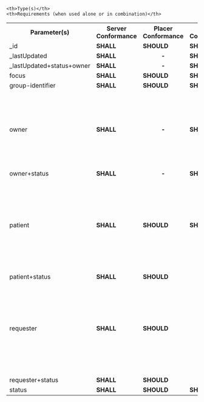 <table class="list" width="100%">
<tbody>
  <tr>
    <th>Parameter(s)</th>
    <th>Server Conformance </th>
    <th>Placer Conformance </th>
    <th>Filler Conformance </th>
    <th>Patient Conformance </th>

    <th>Type(s)</th>
    <th>Requirements (when used alone or in combination)</th>
  </tr>
  <tr>
        <td>_id</td>
        <td><b>SHALL</b></td>
        <td><b>SHOULD</b></td>
        <td><b>SHOULD</b></td>
        <td><b>SHOULD</b></td>
        <td><code>token</code></td>
        <td></td>
  </tr>
  <tr>
        <td>_lastUpdated</td>
        <td><b>SHALL</b></td>
        <td style="text-align: center"><b>-</b></td>
        <td><b>SHOULD</b></td>
        <td style="text-align: center"><b>-</b></td>
        <td><code>date</code></td>
        <td></td>
  </tr>
  <tr>
        <td>_lastUpdated+status+owner</td>
        <td><b>SHALL</b></td>
        <td style="text-align: center"><b>-</b></td>
        <td><b>SHOULD</b></td>
        <td style="text-align: center"><b>-</b></td>
        <td><code>date</code>+<code>token</code>+<code>reference</code></td>
        <td></td>
  </tr>
  <tr>
        <td>focus</td>
        <td><b>SHALL</b></td>
        <td><b>SHOULD</b></td>
        <td><b>SHOULD</b></td>
        <td><b>SHOULD</b></td>
        <td><code>reference</code></td>
        <td></td>
  </tr>
  <tr>
        <td>group-identifier</td>
        <td><b>SHALL</b></td>
        <td><b>SHOULD</b></td>
        <td><b>SHOULD</b></td>
        <td><b>SHOULD</b></td>
        <td><code>token</code></td>
        <td></td>
  </tr>
  <tr>
        <td>owner</td>
        <td><b>SHALL</b></td>
        <td style="text-align: center"><b>-</b></td>
        <td><b>SHOULD</b></td>
        <td style="text-align: center"><b>-</b></td>
        <td><code>reference</code></td>
        <td>The same conformance rules apply to the chained search owner.identifier using HPI-O and ABN identifiers as defined in the AU Core Organization profile.</td>
  </tr>
  <tr>
        <td>owner+status</td>
        <td><b>SHALL</b></td>
        <td style="text-align: center"><b>-</b></td>
        <td><b>SHOULD</b></td>
        <td style="text-align: center"><b>-</b></td>
        <td><code>reference</code>+<code>token</code></td>
        <td></td>
  </tr>
  <tr>
        <td>patient</td>
        <td><b>SHALL</b></td>
        <td><b>SHOULD</b></td>
        <td><b>SHOULD</b></td>
        <td><b>SHOULD</b></td>
        <td><code>reference</code></td>
        <td>The same conformance rules apply to the chained search patient.identifier using IHI, Medicare Number, and DVA Number identifiers as defined in the AU Core Patient profile.</td>
  </tr>
  <tr>
        <td>patient+status</td>
        <td><b>SHALL</b></td>
        <td><b>SHOULD</b></td>
        <td style="text-align: center"><b>-</b></td>
        <td><b>SHOULD</b></td>
        <td><code>reference</code>+<code>token</code></td>
        <td></td>
  </tr>
  <tr>
        <td>requester</td>
        <td><b>SHALL</b></td>
        <td><b>SHOULD</b></td>
        <td style="text-align: center"><b>-</b></td>
        <td style="text-align: center"><b>-</b></td>
        <td><code>reference</code></td>
        <td>The same conformance rules apply to the chained search requester.identifier using Medicare Provider Number identifier as defined in the AU Core PractitionerRole profile.</td>
  </tr>
  <tr>
        <td>requester+status</td>
        <td><b>SHALL</b></td>
        <td><b>SHOULD</b></td>
        <td style="text-align: center"><b>-</b></td>
        <td style="text-align: center"><b>-</b></td>
        <td><code>reference</code>+<code>token</code></td>
        <td></td>
  </tr>
  <tr>
        <td>status</td>
        <td><b>SHALL</b></td>
        <td><b>SHOULD</b></td>
        <td><b>SHOULD</b></td>
        <td><b>SHOULD</b></td>
        <td><code>token</code></td>
        <td></td>
  </tr>
 </tbody>
</table>
